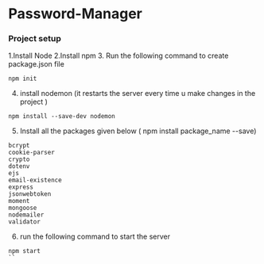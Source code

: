 # Password-Manager

### Project setup

1.Install Node
2.Install npm
3. Run the following command to create package.json file
```
npm init
``` 
4. install nodemon (it restarts the server every time u make changes in the project )
```
npm install --save-dev nodemon
```
5. Install all the packages given below ( npm install package_name --save)
```
bcrypt
cookie-parser
crypto
dotenv
ejs
email-existence
express
jsonwebtoken
moment
mongoose
nodemailer
validator
```
6. run the following command to start the server
```
npm start
``
